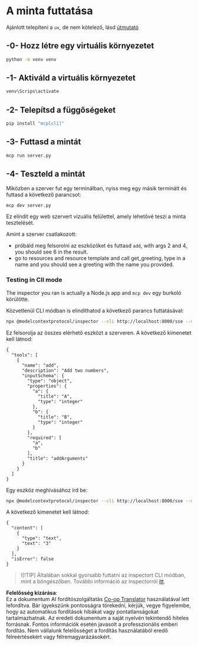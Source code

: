 <!--
CO_OP_TRANSLATOR_METADATA:
{
  "original_hash": "d700e180ce74b2675ce51a567a36c9e4",
  "translation_date": "2025-05-17T12:05:24+00:00",
  "source_file": "03-GettingStarted/05-sse-server/solution/python/README.md",
  "language_code": "hu"
}
-->
# A minta futtatása

Ajánlott telepíteni a `uv`, de nem kötelező, lásd [útmutató](https://docs.astral.sh/uv/#highlights)

## -0- Hozz létre egy virtuális környezetet

```bash
python -m venv venv
```

## -1- Aktiváld a virtuális környezetet

```bash
venv\Scrips\activate
```

## -2- Telepítsd a függőségeket

```bash
pip install "mcp[cli]"
```

## -3- Futtasd a mintát

```bash
mcp run server.py
```

## -4- Teszteld a mintát

Miközben a szerver fut egy terminálban, nyiss meg egy másik terminált és futtasd a következő parancsot:

```bash
mcp dev server.py
```

Ez elindít egy web szervert vizuális felülettel, amely lehetővé teszi a minta tesztelését.

Amint a szerver csatlakozott:

- próbáld meg felsorolni az eszközöket és futtasd `add`, with args 2 and 4, you should see 6 in the result.
- go to resources and resource template and call get_greeting, type in a name and you should see a greeting with the name you provided.

### Testing in ClI mode

The inspector you ran is actually a Node.js app and `mcp dev` egy burkoló körülötte.

Közvetlenül CLI módban is elindíthatod a következő parancs futtatásával:

```bash
npx @modelcontextprotocol/inspector --cli http://localhost:8000/sse --method tools/list
```

Ez felsorolja az összes elérhető eszközt a szerveren. A következő kimenetet kell látnod:

```text
{
  "tools": [
    {
      "name": "add",
      "description": "Add two numbers",
      "inputSchema": {
        "type": "object",
        "properties": {
          "a": {
            "title": "A",
            "type": "integer"
          },
          "b": {
            "title": "B",
            "type": "integer"
          }
        },
        "required": [
          "a",
          "b"
        ],
        "title": "addArguments"
      }
    }
  ]
}
```

Egy eszköz meghívásához írd be:

```bash
npx @modelcontextprotocol/inspector --cli http://localhost:8000/sse --method tools/call --tool-name add --tool-arg a=1 --tool-arg b=2
```

A következő kimenetet kell látnod:

```text
{
  "content": [
    {
      "type": "text",
      "text": "3"
    }
  ],
  "isError": false
}
```

> ![!TIP]
> Általában sokkal gyorsabb futtatni az inspectort CLI módban, mint a böngészőben.
> További információ az inspectorról [itt](https://github.com/modelcontextprotocol/inspector).

**Felelősség kizárása**:  
Ez a dokumentum AI fordítószolgáltatás [Co-op Translator](https://github.com/Azure/co-op-translator) használatával lett lefordítva. Bár igyekszünk pontosságra törekedni, kérjük, vegye figyelembe, hogy az automatikus fordítások hibákat vagy pontatlanságokat tartalmazhatnak. Az eredeti dokumentum a saját nyelvén tekintendő hiteles forrásnak. Fontos információk esetén javasolt a professzionális emberi fordítás. Nem vállalunk felelősséget a fordítás használatából eredő félreértésekért vagy félremagyarázásokért.